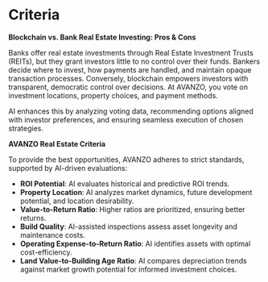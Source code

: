 # Criteria

**Blockchain vs. Bank Real Estate Investing: Pros & Cons**

Banks offer real estate investments through Real Estate Investment Trusts (REITs), but they grant investors little to no control over their funds. Bankers decide where to invest, how payments are handled, and maintain opaque transaction processes. Conversely, blockchain empowers investors with transparent, democratic control over decisions. At AVANZO, you vote on investment locations, property choices, and payment methods.

AI enhances this by analyzing voting data, recommending options aligned with investor preferences, and ensuring seamless execution of chosen strategies.

**AVANZO Real Estate Criteria**

To provide the best opportunities, AVANZO adheres to strict standards, supported by AI-driven evaluations:

* **ROI Potential**: AI evaluates historical and predictive ROI trends.
* **Property Location**: AI analyzes market dynamics, future development potential, and location desirability.
* **Value-to-Return Ratio**: Higher ratios are prioritized, ensuring better returns.
* **Build Quality**: AI-assisted inspections assess asset longevity and maintenance costs.
* **Operating Expense-to-Return Ratio**: AI identifies assets with optimal cost-efficiency.
* **Land Value-to-Building Age Ratio**: AI compares depreciation trends against market growth potential for informed investment choices.
